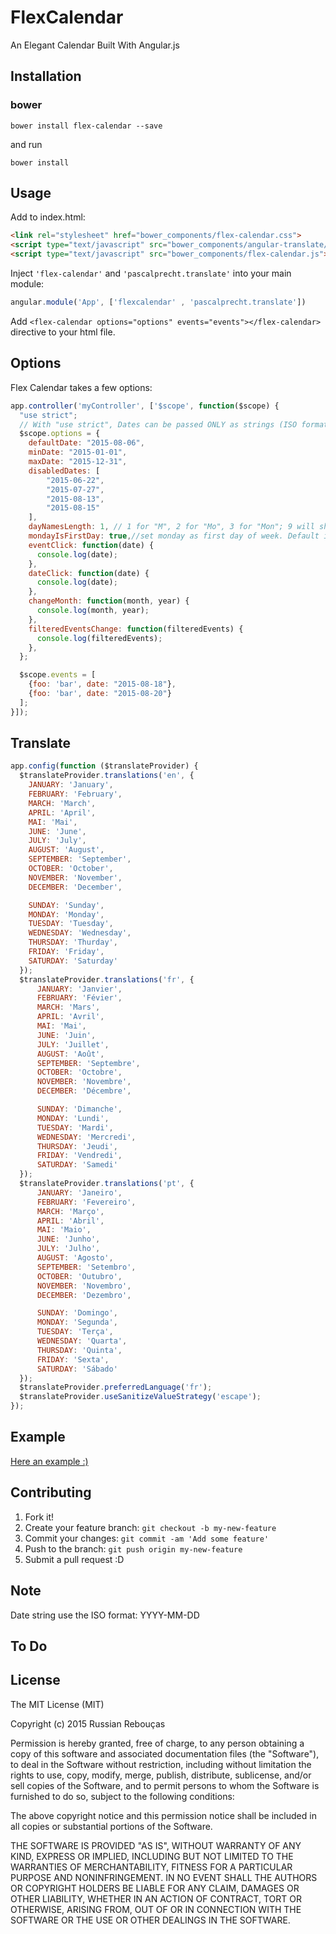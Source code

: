 # FlexCalendar

An Elegant Calendar Built With Angular.js

## Installation

### bower

```shell
bower install flex-calendar --save
```
and run
```shell
bower install
```
## Usage

Add to index.html:

```html
<link rel="stylesheet" href="bower_components/flex-calendar.css">
<script type="text/javascript" src="bower_components/angular-translate/angular-translate.min.js.js"></script>
<script type="text/javascript" src="bower_components/flex-calendar.js"></script>
```

Inject ``'flex-calendar'`` and ``'pascalprecht.translate'`` into your main module:

```javascript
angular.module('App', ['flexcalendar' , 'pascalprecht.translate'])
```

Add ``<flex-calendar options="options" events="events"></flex-calendar>`` directive to your html file.

## Options

Flex Calendar takes a few options:

```javascript
app.controller('myController', ['$scope', function($scope) {
  "use strict";
  // With "use strict", Dates can be passed ONLY as strings (ISO format: YYYY-MM-DD)
  $scope.options = {
    defaultDate: "2015-08-06",
    minDate: "2015-01-01",
    maxDate: "2015-12-31",
    disabledDates: [
        "2015-06-22",
        "2015-07-27",
        "2015-08-13",
        "2015-08-15"
    ],
    dayNamesLength: 1, // 1 for "M", 2 for "Mo", 3 for "Mon"; 9 will show full day names. Default is 1.
    mondayIsFirstDay: true,//set monday as first day of week. Default is false
    eventClick: function(date) {
      console.log(date);
    },
    dateClick: function(date) {
      console.log(date);
    },
    changeMonth: function(month, year) {
      console.log(month, year);
    },
    filteredEventsChange: function(filteredEvents) {
      console.log(filteredEvents);
    },
  };

  $scope.events = [
    {foo: 'bar', date: "2015-08-18"},
    {foo: 'bar', date: "2015-08-20"}
  ];
}]);
```

## Translate
```javascript
app.config(function ($translateProvider) {
  $translateProvider.translations('en', {
    JANUARY: 'January',
    FEBRUARY: 'February',
    MARCH: 'March',
    APRIL: 'April',
    MAI: 'Mai',
    JUNE: 'June',
    JULY: 'July',
    AUGUST: 'August',
    SEPTEMBER: 'September',
    OCTOBER: 'October',
    NOVEMBER: 'November',
    DECEMBER: 'December',

    SUNDAY: 'Sunday',
    MONDAY: 'Monday',
    TUESDAY: 'Tuesday',
    WEDNESDAY: 'Wednesday',
    THURSDAY: 'Thurday',
    FRIDAY: 'Friday',
    SATURDAY: 'Saturday'
  });
  $translateProvider.translations('fr', {
      JANUARY: 'Janvier',
      FEBRUARY: 'Févier',
      MARCH: 'Mars',
      APRIL: 'Avril',
      MAI: 'Mai',
      JUNE: 'Juin',
      JULY: 'Juillet',
      AUGUST: 'Août',
      SEPTEMBER: 'Septembre',
      OCTOBER: 'Octobre',
      NOVEMBER: 'Novembre',
      DECEMBER: 'Décembre',

      SUNDAY: 'Dimanche',
      MONDAY: 'Lundi',
      TUESDAY: 'Mardi',
      WEDNESDAY: 'Mercredi',
      THURSDAY: 'Jeudi',
      FRIDAY: 'Vendredi',
      SATURDAY: 'Samedi'
  });
  $translateProvider.translations('pt', {
      JANUARY: 'Janeiro',
      FEBRUARY: 'Fevereiro',
      MARCH: 'Março',
      APRIL: 'Abril',
      MAI: 'Maio',
      JUNE: 'Junho',
      JULY: 'Julho',
      AUGUST: 'Agosto',
      SEPTEMBER: 'Setembro',
      OCTOBER: 'Outubro',
      NOVEMBER: 'Novembro',
      DECEMBER: 'Dezembro',

      SUNDAY: 'Domingo',
      MONDAY: 'Segunda',
      TUESDAY: 'Terça',
      WEDNESDAY: 'Quarta',
      THURSDAY: 'Quinta',
      FRIDAY: 'Sexta',
      SATURDAY: 'Sábado'
  });
  $translateProvider.preferredLanguage('fr');
  $translateProvider.useSanitizeValueStrategy('escape');
});
```

## Example

[Here an example :)](http://codepen.io/Russian60/pen/MwOoqR)

## Contributing

1. Fork it!
2. Create your feature branch: `git checkout -b my-new-feature`
3. Commit your changes: `git commit -am 'Add some feature'`
4. Push to the branch: `git push origin my-new-feature`
5. Submit a pull request :D

## Note
Date string use the ISO format: YYYY-MM-DD

## To Do

## License

The MIT License (MIT)

Copyright (c) 2015 Russian Rebouças

Permission is hereby granted, free of charge, to any person obtaining a copy
of this software and associated documentation files (the "Software"), to deal
in the Software without restriction, including without limitation the rights
to use, copy, modify, merge, publish, distribute, sublicense, and/or sell
copies of the Software, and to permit persons to whom the Software is
furnished to do so, subject to the following conditions:

The above copyright notice and this permission notice shall be included in all
copies or substantial portions of the Software.

THE SOFTWARE IS PROVIDED "AS IS", WITHOUT WARRANTY OF ANY KIND, EXPRESS OR
IMPLIED, INCLUDING BUT NOT LIMITED TO THE WARRANTIES OF MERCHANTABILITY,
FITNESS FOR A PARTICULAR PURPOSE AND NONINFRINGEMENT. IN NO EVENT SHALL THE
AUTHORS OR COPYRIGHT HOLDERS BE LIABLE FOR ANY CLAIM, DAMAGES OR OTHER
LIABILITY, WHETHER IN AN ACTION OF CONTRACT, TORT OR OTHERWISE, ARISING FROM,
OUT OF OR IN CONNECTION WITH THE SOFTWARE OR THE USE OR OTHER DEALINGS IN THE
SOFTWARE.

